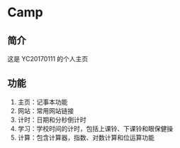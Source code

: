 # Camp

## 简介
  这是 YC20170111 的个人主页

## 功能
  1. 主页：记事本功能
  2. 网站：常用网站链接
  3. 计时：日期和分秒倒计时
  4. 学习：学校时间的计时，包括上课铃、下课铃和眼保健操
  5. 计算：包含计算器，指数、对数计算和位运算功能
